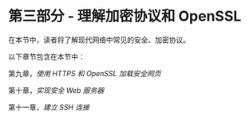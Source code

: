 # 第三部分 - 理解加密协议和 OpenSSL

在本节中，读者将了解现代网络中常见的安全、加密协议。

以下章节包含在本节中：

第九章，*使用 HTTPS 和 OpenSSL 加载安全网页*

第十章，*实现安全 Web 服务器*

第十一章，*建立 SSH 连接*
